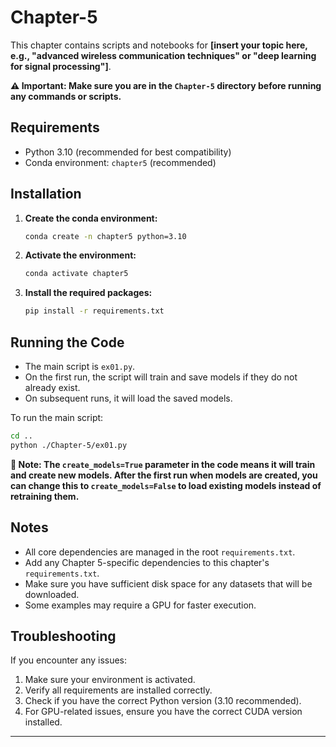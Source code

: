 # Chapter-5

This chapter contains scripts and notebooks for **[insert your topic here, e.g., "advanced wireless communication techniques" or "deep learning for signal processing"]**.

**⚠️ Important: Make sure you are in the `Chapter-5` directory before running any commands or scripts.**

## Requirements

- Python 3.10 (recommended for best compatibility)
- Conda environment: `chapter5` (recommended)

## Installation

1. **Create the conda environment:**
   ```bash
   conda create -n chapter5 python=3.10
   ```

2. **Activate the environment:**
   ```bash
   conda activate chapter5
   ```

3. **Install the required packages:**
   ```bash
   pip install -r requirements.txt
   ```

## Running the Code

- The main script is `ex01.py`.
- On the first run, the script will train and save models if they do not already exist.
- On subsequent runs, it will load the saved models.

To run the main script:
```bash
cd ..
python ./Chapter-5/ex01.py
```

**📝 Note: The `create_models=True` parameter in the code means it will train and create new models. After the first run when models are created, you can change this to `create_models=False` to load existing models instead of retraining them.**

## Notes

- All core dependencies are managed in the root `requirements.txt`.
- Add any Chapter 5-specific dependencies to this chapter's `requirements.txt`.
- Make sure you have sufficient disk space for any datasets that will be downloaded.
- Some examples may require a GPU for faster execution.

## Troubleshooting

If you encounter any issues:
1. Make sure your environment is activated.
2. Verify all requirements are installed correctly.
3. Check if you have the correct Python version (3.10 recommended).
4. For GPU-related issues, ensure you have the correct CUDA version installed.

---

